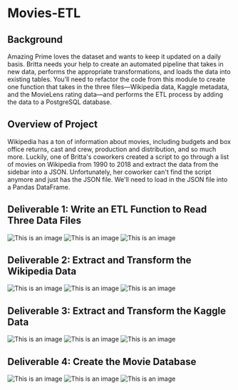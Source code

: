 # Movies-ETL
## Background
Amazing Prime loves the dataset and wants to keep it updated on a daily basis. Britta needs your help to create an automated pipeline that takes in new data, performs the appropriate transformations, and loads the data into existing tables. You’ll need to refactor the code from this module to create one function that takes in the three files—Wikipedia data, Kaggle metadata, and the MovieLens rating data—and performs the ETL process by adding the data to a PostgreSQL database.

## Overview of Project
Wikipedia has a ton of information about movies, including budgets and box office returns, cast and crew, production and distribution, and so much more. Luckily, one of Britta's coworkers created a script to go through a list of movies on Wikipedia from 1990 to 2018 and extract the data from the sidebar into a JSON. Unfortunately, her coworker can't find the script anymore and just has the JSON file. We'll need to load in the JSON file into a Pandas DataFrame.

## Deliverable 1: Write an ETL Function to Read Three Data Files

![This is an image](https://github.com/olenarabani/Movies-ETL/blob/main/wiki_movie_DF_delivery%201.png)
![This is an image](https://github.com/olenarabani/Movies-ETL/blob/main/kaggle_metadata_DF_delivery%201.png)
![This is an image](https://github.com/olenarabani/Movies-ETL/blob/main/ratings_DF_delivery%201.png)

## Deliverable 2: Extract and Transform the Wikipedia Data

![This is an image](https://github.com/olenarabani/Movies-ETL/blob/main/clean_wiki_movies_df.png)
![This is an image](https://github.com/olenarabani/Movies-ETL/blob/main/clean_wiki_movies_columns_df.png)
![This is an image](https://github.com/olenarabani/Movies-ETL/blob/main/clean_kaggle_movies_with-ratings_df.png)

## Deliverable 3: Extract and Transform the Kaggle Data

![This is an image](https://github.com/olenarabani/Movies-ETL/blob/main/kaggle_metadata_DF_delivery%201.png)
![This is an image](https://github.com/olenarabani/Movies-ETL/blob/main/clean_kaggle_wiki_movies_df.png)
![This is an image](https://github.com/olenarabani/Movies-ETL/blob/main/clean_kaggle_ratings_df.png)

## Deliverable 4: Create the Movie Database
![This is an image](https://github.com/olenarabani/Movies-ETL/blob/main/movies_query.png)
![This is an image](https://github.com/olenarabani/Movies-ETL/blob/main/importing_rows_database.png)
![This is an image](https://github.com/olenarabani/Movies-ETL/blob/main/Database_wiki_function.png)




